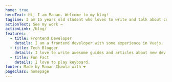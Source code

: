 ```yaml
---
home: true
heroText: Hi, I am Manan. Welcome to my blog!
tagline: I am 15 years old student who loves to write and talk about code and hack( sometimes xD ) !
actionText: See my work →
actionLink: /blog/
features:
  - title: Frontend Developer
    details: I am a frontend developer with some experience in Vuejs.
  - title: Tech Blogger
    details: I love to write awesome guides and articles about new dev technologies and projects!
  - title: Fun Fact
    details: I love to play keyboard.
footer: Made by Manan Chawla with ❤️
pageClass: homepage
---
```


















